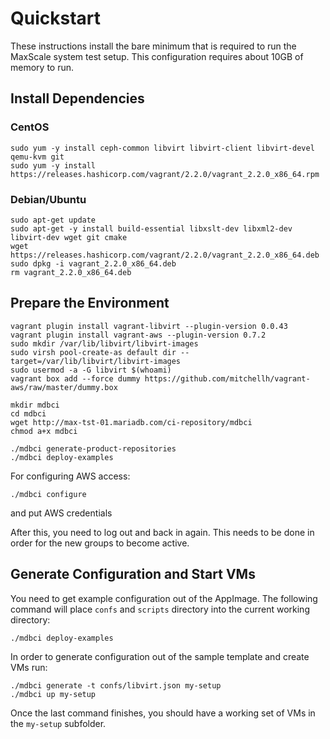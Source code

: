 # Quickstart

These instructions install the bare minimum that is required to run the MaxScale system test setup. This configuration requires about 10GB of memory to run.

## Install Dependencies

### CentOS

```
sudo yum -y install ceph-common libvirt libvirt-client libvirt-devel qemu-kvm git
sudo yum -y install https://releases.hashicorp.com/vagrant/2.2.0/vagrant_2.2.0_x86_64.rpm
```

### Debian/Ubuntu

```
sudo apt-get update
sudo apt-get -y install build-essential libxslt-dev libxml2-dev libvirt-dev wget git cmake
wget https://releases.hashicorp.com/vagrant/2.2.0/vagrant_2.2.0_x86_64.deb
sudo dpkg -i vagrant_2.2.0_x86_64.deb
rm vagrant_2.2.0_x86_64.deb
```

## Prepare the Environment

```
vagrant plugin install vagrant-libvirt --plugin-version 0.0.43
vagrant plugin install vagrant-aws --plugin-version 0.7.2
sudo mkdir /var/lib/libvirt/libvirt-images
sudo virsh pool-create-as default dir --target=/var/lib/libvirt/libvirt-images
sudo usermod -a -G libvirt $(whoami)
vagrant box add --force dummy https://github.com/mitchellh/vagrant-aws/raw/master/dummy.box

mkdir mdbci
cd mdbci
wget http://max-tst-01.mariadb.com/ci-repository/mdbci
chmod a+x mdbci

./mdbci generate-product-repositories
./mdbci deploy-examples
```

For configuring AWS access:
```
./mdbci configure
```
and put AWS credentials

After this, you need to log out and back in again. This needs to be done in order for the new groups to become active.

## Generate Configuration and Start VMs

You need to get example configuration out of the AppImage. The following command will place `confs` and `scripts` directory into the current working directory:

```
./mdbci deploy-examples
```

In order to generate configuration out of the sample template and create VMs run:

```
./mdbci generate -t confs/libvirt.json my-setup
./mdbci up my-setup
```

Once the last command finishes, you should have a working set of VMs in the `my-setup` subfolder.
